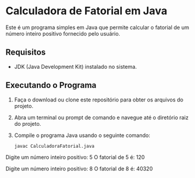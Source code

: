 # Calculadora de Fatorial em Java

Este é um programa simples em Java que permite calcular o fatorial de um número inteiro positivo fornecido pelo usuário.

## Requisitos

- JDK (Java Development Kit) instalado no sistema.

## Executando o Programa

1. Faça o download ou clone este repositório para obter os arquivos do projeto.

2. Abra um terminal ou prompt de comando e navegue até o diretório raiz do projeto.

3. Compile o programa Java usando o seguinte comando:

   ```bash
   javac CalculadoraFatorial.java

Digite um número inteiro positivo: 5
O fatorial de 5 é: 120

Digite um número inteiro positivo: 8
O fatorial de 8 é: 40320

